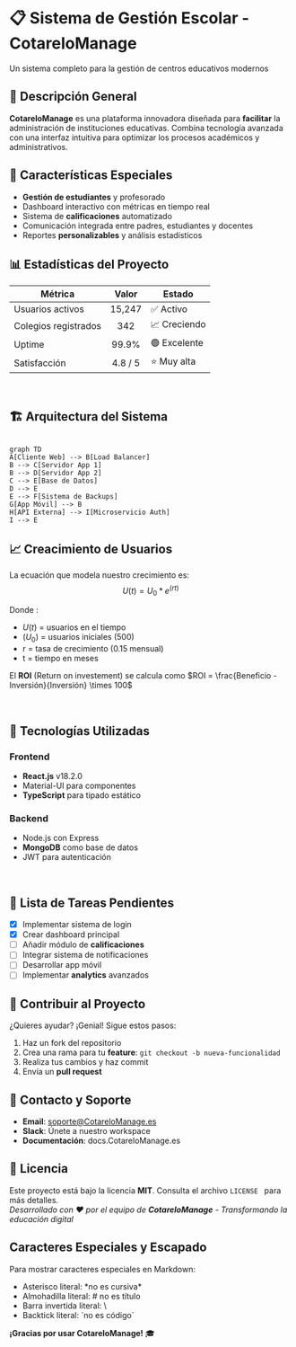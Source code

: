 
# 📋 Sistema de Gestión Escolar - CotareloManage

Un sistema completo para la gestión de centros educativos modernos

## 🎯 Descripción General  

**CotareloManage** es una plataforma innovadora diseñada para **facilitar** la administración de instituciones educativas. Combina tecnología avanzada con una interfaz intuitiva para optimizar los procesos académicos y administrativos.  

## 🌟 Características Especiales  

- **Gestión de estudiantes** y profesorado  
- Dashboard interactivo con métricas en tiempo real  
- Sistema de **calificaciones** automatizado  
- Comunicación integrada entre padres, estudiantes y docentes  
- Reportes **personalizables** y análisis estadísticos


## 📊 Estadísticas del Proyecto  

| Métrica              |  Valor     | Estado       |
|----------------------|:------------:|---------------|
| Usuarios activos     | 15,247     | ✅ Activo    |
| Colegios registrados | 342        | 📈 Creciendo |
| Uptime               | 99.9%      | 🟢 Excelente |
| Satisfacción         | 4.8 / 5    | ⭐ Muy alta  |

<br>

## 🏗️ Arquitectura del Sistema
``` mermaid

graph TD
A[Cliente Web] --> B[Load Balancer]
B --> C[Servidor App 1]
B --> D[Servidor App 2]
C --> E[Base de Datos]
D --> E
E --> F[Sistema de Backups]
G[App Móvil] --> B
H[API Externa] --> I[Microservicio Auth]
I --> E

```
## 📈 Creacimiento de Usuarios

La ecuación que modela nuestro crecimiento es: $$U(t) = U_0 * e^(rt)$$

Donde :

- $U(t)$ = usuarios en el tiempo  
- $(U_0)$ = usuarios iniciales (500)  
- r = tasa de crecimiento (0.15 mensual)  
- t = tiempo en meses

El **ROI** (Return on investement) se calcula como $ROI = \frac{Beneficio -Inversión}{Inversión} \times 100$

<br>

## 🔧 Tecnologías Utilizadas

### Frontend
- **React.js** v18.2.0
- Material-UI para componentes
- **TypeScript** para tipado estático

### Backend
- Node.js con Express
- **MongoDB** como base de datos
- JWT para autenticación

<br>

## 📝 Lista de Tareas Pendientes

- [x] Implementar sistema de login  
- [x] Crear dashboard principal  
- [ ] Añadir módulo de **calificaciones**  
- [ ] Integrar sistema de notificaciones  
- [ ] Desarrollar app móvil  
- [ ] Implementar **analytics** avanzados

## 🤝 Contribuir al Proyecto

¿Quieres ayudar? ¡Genial! Sigue estos pasos:
1. Haz un fork del repositorio  
2. Crea una rama para tu **feature**: ``` git checkout -b nueva-funcionalidad ```
3. Realiza tus cambios y haz commit
4. Envía un **pull request**

## 📧 Contacto y Soporte

- **Email**: soporte@CotareloManage.es
- **Slack**: Únete a nuestro workspace
- **Documentación**: docs.CotareloManage.es

## 📜 Licencia

Este proyecto está bajo la licencia **MIT**. Consulta el archivo ```LICENSE ``` para más detalles.
<br>
*Desarrollado con ❤️ por el equipo de **CotareloManage** - Transformando la educación digital*

## Caracteres Especiales y Escapado
Para mostrar caracteres especiales en Markdown:

- Asterisco literal: \*no es cursiva* 
- Almohadilla literal: \# no es título
- Barra invertida literal: \\
- Backtick literal: \`no es código`
  
**¡Gracias por usar CotareloManage!** 🎓